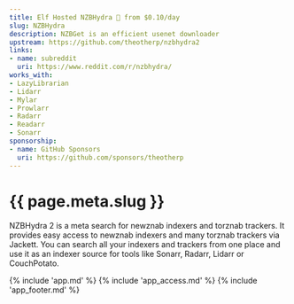 ```yaml
---
title: Elf Hosted NZBHydra 🧝 from $0.10/day
slug: NZBHydra
description: NZBGet is an efficient usenet downloader
upstream: https://github.com/theotherp/nzbhydra2
links:
- name: subreddit
  uri: https://www.reddit.com/r/nzbhydra/
works_with:
- LazyLibrarian
- Lidarr
- Mylar
- Prowlarr
- Radarr
- Readarr
- Sonarr
sponsorship:
- name: GitHub Sponsors
  uri: https://github.com/sponsors/theotherp
---
```


# {{ page.meta.slug }}

NZBHydra 2 is a meta search for newznab indexers and torznab trackers. It provides easy access to newznab indexers and many torznab trackers via Jackett. You can search all your indexers and trackers from one place and use it as an indexer source for tools like Sonarr, Radarr, Lidarr or CouchPotato.

{% include 'app.md' %}
{% include 'app_access.md' %}
{% include 'app_footer.md' %}